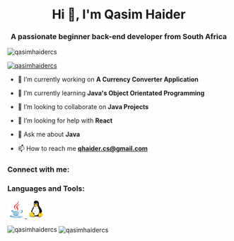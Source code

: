 <h1 align="center">Hi 👋, I'm Qasim Haider</h1>
<h3 align="center">A passionate beginner back-end developer from South Africa</h3>

<p align="left"> <img src="https://komarev.com/ghpvc/?username=qasimhaidercs&label=Profile%20views&color=0e75b6&style=flat" alt="qasimhaidercs" /> </p>

<p align="left"> <a href="https://github.com/ryo-ma/github-profile-trophy"><img src="https://github-profile-trophy.vercel.app/?username=qasimhaidercs" alt="qasimhaidercs" /></a> </p>

- 🔭 I’m currently working on **A Currency Converter Application**

- 🌱 I’m currently learning **Java's Object Orientated Programming**

- 👯 I’m looking to collaborate on **Java Projects**

- 🤝 I’m looking for help with **React**

- 💬 Ask me about **Java**

- 📫 How to reach me **qhaider.cs@gmail.com**

<h3 align="left">Connect with me:</h3>
<p align="left">
</p>

<h3 align="left">Languages and Tools:</h3>
<p align="left"> <a href="https://www.java.com" target="_blank" rel="noreferrer"> <img src="https://raw.githubusercontent.com/devicons/devicon/master/icons/java/java-original.svg" alt="java" width="40" height="40"/> </a> <a href="https://www.linux.org/" target="_blank" rel="noreferrer"> <img src="https://raw.githubusercontent.com/devicons/devicon/master/icons/linux/linux-original.svg" alt="linux" width="40" height="40"/> </a> </p>

<p><img align="left" src="https://github-readme-stats.vercel.app/api/top-langs?username=qasimhaidercs&show_icons=true&locale=en&layout=compact" alt="qasimhaidercs" /></p>

<p>&nbsp;<img align="center" src="https://github-readme-stats.vercel.app/api?username=qasimhaidercs&show_icons=true&locale=en" alt="qasimhaidercs" /></p>

